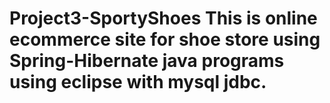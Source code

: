 # Project3-SportyShoes This is online ecommerce site for shoe store using Spring-Hibernate java programs using eclipse with mysql jdbc.
